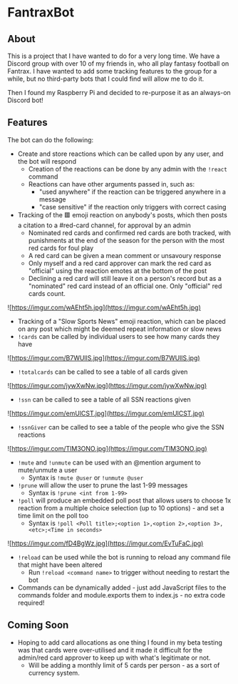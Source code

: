 # FantraxBot

## About

This is a project that I have wanted to do for a very long time. We have a Discord group with over 10 of my friends in, who all play fantasy football on Fantrax. I have wanted to add some tracking features to the group for a while, but no third-party bots that I could find will allow me to do it.

Then I found my Raspberry Pi and decided to re-purpose it as an always-on Discord bot!

## Features

The bot can do the following:

- Create and store reactions which can be called upon by any user, and the bot will respond
    - Creation of the reactions can be done by any admin with the `!react` command
    - Reactions can have other arguments passed in, such as:
        - "used anywhere" if the reaction can be triggered anywhere in a message
        - "case sensitive" if the reaction only triggers with correct casing
- Tracking of the  🟥 emoji reaction on anybody's posts, which then posts a citation to a #red-card channel, for approval by an admin
    - Nominated red cards and confirmed red cards are both tracked, with punishments at the end of the season for the person with the most red cards for foul play
    - A red card can be given a mean comment or unsavoury response
    - Only myself and a red card approver can mark the red card as "official" using the reaction emotes at the bottom of the post
    - Declining a red card will still leave it on a person's record but as a "nominated" red card instead of an official one. Only "official" red cards count.

![https://imgur.com/wAEht5h.jpg](https://imgur.com/wAEht5h.jpg)

- Tracking of a "Slow Sports News" emoji reaction, which can be placed on any post which might be deemed repeat information or slow news
- `!cards` can be called by individual users to see how many cards they have

![https://imgur.com/B7WUllS.jpg](https://imgur.com/B7WUllS.jpg)

- `!totalcards` can be called to see a table of all cards given

![https://imgur.com/jywXwNw.jpg](https://imgur.com/jywXwNw.jpg)

- `!ssn` can be called to see a table of all SSN reactions given

![https://imgur.com/emUlCST.jpg](https://imgur.com/emUlCST.jpg)

- `!ssnGiver` can be called to see a table of the people who give the SSN reactions

![https://imgur.com/TlM3ONO.jpg](https://imgur.com/TlM3ONO.jpg)

- `!mute` and `!unmute` can be used with an @mention argument to mute/unmute a user
    - Syntax is `!mute @user` or `!unmute @user`
- `!prune` will allow the user to prune the last 1-99 messages
    - Syntax is `!prune <int from 1-99>`
- `!poll` will produce an embedded poll post that allows users to choose 1x reaction from a multiple choice selection (up to 10 options) - and set a time limit on the poll too
    - Syntax is `!poll <Poll title>;<option 1>,<option 2>,<option 3>,<etc>;<Time in seconds>`

![https://imgur.com/fD4BgWz.jpg](https://imgur.com/EvTuFaC.jpg)

- `!reload` can be used while the bot is running to reload any command file that might have been altered
    - Run `!reload <command name>` to trigger without needing to restart the bot
- Commands can be dynamically added - just add JavaScript files to the commands folder and module.exports them to index.js - no extra code required!

## Coming Soon

- Hoping to add card allocations as one thing I found in my beta testing was that cards were over-utilised and it made it difficult for the admin/red card approver to keep up with what's legitimate or not.
    - Will be adding a monthly limit of 5 cards per person - as a sort of currency system.

